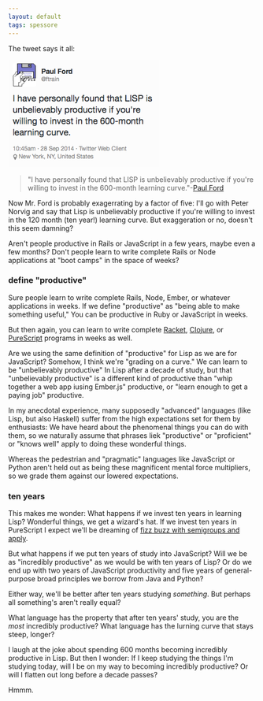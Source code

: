 ```yaml
---
layout: default
tags: spessore
---
```


The tweet says it all:

![600 months](/assets/images/600months.png)

> "I have personally found that LISP is unbelievably productive if you're willing to invest in the 600-month learning curve."-[Paul Ford][1]

[1]: https://twitter.com/ftrain/status/516237176636715008

Now Mr. Ford is probably exagerrating by a factor of five: I'll go with Peter Norvig and say that Lisp is unbelievably productive if you're willing to invest in the 120 month (ten year!) learning curve. But exaggeration or no, doesn't this seem damning?

Aren't people productive in Rails or JavaScript in a few years, maybe even a few months? Don't people learn to write complete Rails or Node applications at "boot camps" in the space of weeks?

### define "productive"

Sure people learn to write complete Rails, Node, Ember, or whatever applications in weeks. If we define "productive" as "being able to make something useful," You can be productive in Ruby or JavaScript in weeks.

[Racket]: https://en.wikipedia.org/wiki/Racket_(programming_language)

But then again, you can learn to write complete [Racket], [Clojure], or [PureScript] programs in weeks as well.

[PureScript]: https://leanpub.com/purescript/
[CLojure]: http://clojure.org

Are we using the same definition of "productive" for Lisp as we are for JavaScript? Somehow, I think we're "grading on a curve." We can learn to be "unbelievably productive" In Lisp after a decade of study, but that "unbelievably productive" is a different kind of productive than "whip together a web app iusing Ember.js" productive, or "learn enough to get a paying job" productive.

In my anecdotal experience, many supposedly "advanced" languages (like Lisp, but also Haskell) suffer from the high expectations set for them by enthusiasts: We have heard about the phenomenal things you can do with them, so we naturally assume that phrases liek "productive" or "proficient" or "knows well" apply to doing these wonderful things.

Whereas the pedestrian and "pragmatic" languages like JavaScript or Python aren't held out as being these magnificent mental force multipliers, so we grade them against our lowered expectations.

### ten years

This makes me wonder: What happens if we invest ten years in learning Lisp? Wonderful things, we get a wizard's hat. If we invest ten years in PureScript I expect we'll be dreaming of [fizz buzz with semigroups and apply][2].

[2]: http://www.purescript.org/posts/FizzBuzz-With-Semigroups-And-Apply/

But what happens if we put ten years of study into JavaScript? Will we be as "incredibly productive" as we would be with ten years of Lisp? Or do we end up with two years of JavaScript productivity and five years of general-purpose broad principles we borrow from Java and Python?

Either way, we'll be better after ten years studying *something*. But perhaps all something's aren't really equal?

What language has the property that after ten years' study, you are the *most* incredibly productive? What language has the lurning curve that stays steep, longer?

I laugh at the joke about spending 600 months becoming incredibly productive in Lisp. But then I wonder: If I keep studying the things I'm studying today, will I be on my way to becoming incredibly productive? Or will I flatten out long before a decade passes?

Hmmm.